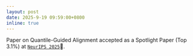 ```yaml
---
layout: post
date: 2025-9-19 09:59:00+0800
inline: true
---
```


Paper on Quantile-Guided Alignment accepted as a Spotlight Paper (Top 3.1%) at [`NeurIPS 2025`](http://neurips.cc/)🎊.